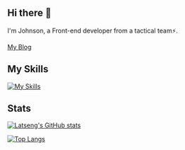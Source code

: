 ## Hi there 👋
I'm Johnson, a Front-end developer from a tactical team⚡️.

[My Blog](https://johnson-dev.netlify.app/ "江森的前端研究室")

## My Skills
[![My Skills](https://skillicons.dev/icons?i=js,html,css,nodejs,vite,react,tailwind,redux,astro,next,ts)](https://skillicons.dev)

## Stats
[![Latseng's GitHub stats](https://github-readme-stats.vercel.app/api?username=Latseng&show_icons=true&theme=transparent)](https://github.com/anuraghazra/github-readme-stats)

[![Top Langs](https://github-readme-stats.vercel.app/api/top-langs/?username=Latseng&show_icons=true&theme=transparent&layout=donut)](https://github.com/anuraghazra/github-readme-stats)
<!--
**Latseng/Latseng** is a ✨ _special_ ✨ repository because its `README.md` (this file) appears on your GitHub profile.

Here are some ideas to get you started:

- 🔭 I’m currently working on ...
- 🌱 I’m currently learning ...
- 👯 I’m looking to collaborate on ...
- 🤔 I’m looking for help with ...
- 💬 Ask me about ...
- 📫 How to reach me: ...
- 😄 Pronouns: ...
- ⚡ Fun fact: ...
-->
